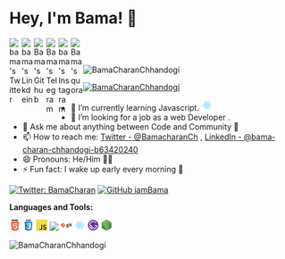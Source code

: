 # Hey, I'm Bama! 🐥
<a href="https://twitter.com/BamacharanCh">
  <img align="left" alt="bama's Twitter" width="22px" src="https://cdn.jsdelivr.net/npm/simple-icons@v3/icons/twitter.svg" />
</a>
<a href="https://www.linkedin.com/in/bama-charan-chhandogi-b63420240/">
  <img align="left" alt="bama's Linkdein" width="22px" src="https://cdn.jsdelivr.net/npm/simple-icons@v3/icons/linkedin.svg" />
</a>
<a hreh="https://github.com/Bamacharan">
  <img align="left" alt="Bama's Github" width="22px" src="https://cdn.jsdelivr.net/npm/simple-icons@v3/icons/github.svg" />
</a>
<a href="https://t.me/Bamacharanchh">
  <img align="left" alt="Bama's Telegram" width="22px" src="https://cdn.jsdelivr.net/npm/simple-icons@v3/icons/telegram.svg" />
</a>
<a href="https://www.instagram.com/loving_python/">
  <img align="left" alt="bama's Instagram" width="22px" src="https://cdn.jsdelivr.net/npm/simple-icons@v3/icons/instagram.svg" />
</a>
<a href="https://www.quora.com/profile/Bama-Charan-Chhandogi">
  <img align="left" alt="Bama's quora" width="22px" src="https://cdn.jsdelivr.net/npm/simple-icons@v3/icons/dribbble.svg" />
</a>
<br/>
<br/>
<p align="left"> <img src="https://komarev.com/ghpvc/?username=BamaCharanChhandogi&label=Profile%20views&color=0e75b6&style=flat" alt="BamaCharanChhandogi" /> </p>

<p align="left"> <a href="https://github.com/ryo-ma/github-profile-trophy"><img src="https://github-profile-trophy.vercel.app/?username=BamaCharanChhandogi" alt="BamaCharanChhandogi" /></a> </p>
<!-- - 🔭 I’m currently working -->
<!-- - 👯 I’m looking to collaborate on . -->

- 🌱 I’m currently learning Javascript. <code><img height="20" src="https://raw.githubusercontent.com/github/explore/80688e429a7d4ef2fca1e82350fe8e3517d3494d/topics/react/react.png"></code> 
- 🤔 I’m looking for a job as a web Developer .
- 💬 Ask me about anything between Code and Community 💖
- 📫 How to reach me: [Twitter - @BamacharanCh](https://twitter.com/BamacharanCh) , [LinkedIn - @bama-charan-chhandogi-b63420240](https://www.linkedin.com/in/bama-charan-chhandogi-b63420240/)
- 😄 Pronouns: He/Him 💁‍♂️
- ⚡ Fun fact: I wake up early every morning :owl:

[![Twitter: BamaCharan](https://img.shields.io/twitter/follow/BamaCharan?style=social)](https://twitter.com/BamacharanCh)
[![GitHub iamBama](https://img.shields.io/github/followers/BamaCharan?label=follow&style=social)](https://github.com/Bamacharan)

**Languages and Tools:**  

<code><img height="20" src="https://raw.githubusercontent.com/github/explore/80688e429a7d4ef2fca1e82350fe8e3517d3494d/topics/html/html.png"></code>
<code><img height="20" src="https://raw.githubusercontent.com/github/explore/80688e429a7d4ef2fca1e82350fe8e3517d3494d/topics/css/css.png"></code>
<code><img height="20" src="https://raw.githubusercontent.com/github/explore/80688e429a7d4ef2fca1e82350fe8e3517d3494d/topics/javascript/javascript.png"></code>
<code><img height="20" src="https://img.shields.io/badge/Java-ED8B00?style=for-the-badge&logo=java&logoColor=white"></code>
<code><img height="20" src="https://raw.githubusercontent.com/github/explore/80688e429a7d4ef2fca1e82350fe8e3517d3494d/topics/git/git.png"></code>
<code><img height="20" src="https://raw.githubusercontent.com/github/explore/80688e429a7d4ef2fca1e82350fe8e3517d3494d/topics/react/react.png"></code>
<code><img height="20" src="https://raw.githubusercontent.com/github/explore/e94815998e4e0713912fed477a1f346ec04c3da2/topics/gatsby/gatsby.png"></code>
<code><img height="20" src="https://raw.githubusercontent.com/github/explore/80688e429a7d4ef2fca1e82350fe8e3517d3494d/topics/nodejs/nodejs.png"></code>


<p><img align="left" src="https://github-readme-stats.vercel.app/api/top-langs?username=BamaCharanChhandogi&show_icons=true&locale=en&layout=compact" alt="BamaCharanChhandogi" /></p>
